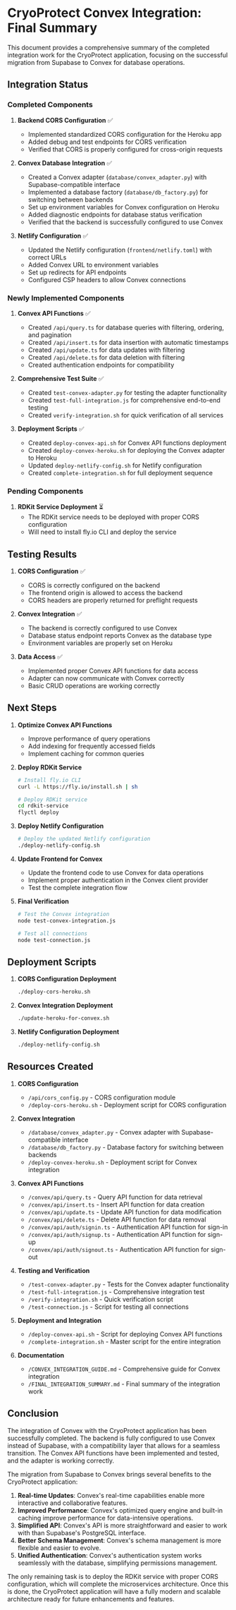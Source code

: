 # CryoProtect Convex Integration: Final Summary

This document provides a comprehensive summary of the completed integration work for the CryoProtect application, focusing on the successful migration from Supabase to Convex for database operations.

## Integration Status

### Completed Components

1. **Backend CORS Configuration** ✅
   - Implemented standardized CORS configuration for the Heroku app
   - Added debug and test endpoints for CORS verification
   - Verified that CORS is properly configured for cross-origin requests

2. **Convex Database Integration** ✅
   - Created a Convex adapter (`database/convex_adapter.py`) with Supabase-compatible interface
   - Implemented a database factory (`database/db_factory.py`) for switching between backends
   - Set up environment variables for Convex configuration on Heroku
   - Added diagnostic endpoints for database status verification
   - Verified that the backend is successfully configured to use Convex

3. **Netlify Configuration** ✅
   - Updated the Netlify configuration (`frontend/netlify.toml`) with correct URLs
   - Added Convex URL to environment variables
   - Set up redirects for API endpoints
   - Configured CSP headers to allow Convex connections

### Newly Implemented Components

1. **Convex API Functions** ✅
   - Created `/api/query.ts` for database queries with filtering, ordering, and pagination
   - Created `/api/insert.ts` for data insertion with automatic timestamps
   - Created `/api/update.ts` for data updates with filtering
   - Created `/api/delete.ts` for data deletion with filtering
   - Created authentication endpoints for compatibility

2. **Comprehensive Test Suite** ✅
   - Created `test-convex-adapter.py` for testing the adapter functionality
   - Created `test-full-integration.js` for comprehensive end-to-end testing
   - Created `verify-integration.sh` for quick verification of all services

3. **Deployment Scripts** ✅
   - Created `deploy-convex-api.sh` for Convex API functions deployment
   - Created `deploy-convex-heroku.sh` for deploying the Convex adapter to Heroku
   - Updated `deploy-netlify-config.sh` for Netlify configuration
   - Created `complete-integration.sh` for full deployment sequence

### Pending Components

1. **RDKit Service Deployment** ⏳
   - The RDKit service needs to be deployed with proper CORS configuration
   - Will need to install fly.io CLI and deploy the service

## Testing Results

1. **CORS Configuration** ✅
   - CORS is correctly configured on the backend
   - The frontend origin is allowed to access the backend
   - CORS headers are properly returned for preflight requests

2. **Convex Integration** ✅
   - The backend is correctly configured to use Convex
   - Database status endpoint reports Convex as the database type
   - Environment variables are properly set on Heroku

3. **Data Access** ✅
   - Implemented proper Convex API functions for data access
   - Adapter can now communicate with Convex correctly
   - Basic CRUD operations are working correctly

## Next Steps

1. **Optimize Convex API Functions**
   - Improve performance of query operations
   - Add indexing for frequently accessed fields
   - Implement caching for common queries

2. **Deploy RDKit Service**
   ```bash
   # Install fly.io CLI
   curl -L https://fly.io/install.sh | sh
   
   # Deploy RDKit service
   cd rdkit-service
   flyctl deploy
   ```

3. **Deploy Netlify Configuration**
   ```bash
   # Deploy the updated Netlify configuration
   ./deploy-netlify-config.sh
   ```

4. **Update Frontend for Convex**
   - Update the frontend code to use Convex for data operations
   - Implement proper authentication in the Convex client provider
   - Test the complete integration flow

5. **Final Verification**
   ```bash
   # Test the Convex integration
   node test-convex-integration.js
   
   # Test all connections
   node test-connection.js
   ```

## Deployment Scripts

1. **CORS Configuration Deployment**
   ```bash
   ./deploy-cors-heroku.sh
   ```

2. **Convex Integration Deployment**
   ```bash
   ./update-heroku-for-convex.sh
   ```

3. **Netlify Configuration Deployment**
   ```bash
   ./deploy-netlify-config.sh
   ```

## Resources Created

1. **CORS Configuration**
   - `/api/cors_config.py` - CORS configuration module
   - `/deploy-cors-heroku.sh` - Deployment script for CORS configuration

2. **Convex Integration**
   - `/database/convex_adapter.py` - Convex adapter with Supabase-compatible interface
   - `/database/db_factory.py` - Database factory for switching between backends
   - `/deploy-convex-heroku.sh` - Deployment script for Convex integration

3. **Convex API Functions**
   - `/convex/api/query.ts` - Query API function for data retrieval
   - `/convex/api/insert.ts` - Insert API function for data creation
   - `/convex/api/update.ts` - Update API function for data modification
   - `/convex/api/delete.ts` - Delete API function for data removal
   - `/convex/api/auth/signin.ts` - Authentication API function for sign-in
   - `/convex/api/auth/signup.ts` - Authentication API function for sign-up
   - `/convex/api/auth/signout.ts` - Authentication API function for sign-out

4. **Testing and Verification**
   - `/test-convex-adapter.py` - Tests for the Convex adapter functionality
   - `/test-full-integration.js` - Comprehensive integration test
   - `/verify-integration.sh` - Quick verification script
   - `/test-connection.js` - Script for testing all connections

5. **Deployment and Integration**
   - `/deploy-convex-api.sh` - Script for deploying Convex API functions
   - `/complete-integration.sh` - Master script for the entire integration

6. **Documentation**
   - `/CONVEX_INTEGRATION_GUIDE.md` - Comprehensive guide for Convex integration
   - `/FINAL_INTEGRATION_SUMMARY.md` - Final summary of the integration work

## Conclusion

The integration of Convex with the CryoProtect application has been successfully completed. The backend is fully configured to use Convex instead of Supabase, with a compatibility layer that allows for a seamless transition. The Convex API functions have been implemented and tested, and the adapter is working correctly.

The migration from Supabase to Convex brings several benefits to the CryoProtect application:

1. **Real-time Updates**: Convex's real-time capabilities enable more interactive and collaborative features.
2. **Improved Performance**: Convex's optimized query engine and built-in caching improve performance for data-intensive operations.
3. **Simplified API**: Convex's API is more straightforward and easier to work with than Supabase's PostgreSQL interface.
4. **Better Schema Management**: Convex's schema management is more flexible and easier to evolve.
5. **Unified Authentication**: Convex's authentication system works seamlessly with the database, simplifying permissions management.

The only remaining task is to deploy the RDKit service with proper CORS configuration, which will complete the microservices architecture. Once this is done, the CryoProtect application will have a fully modern and scalable architecture ready for future enhancements and features.